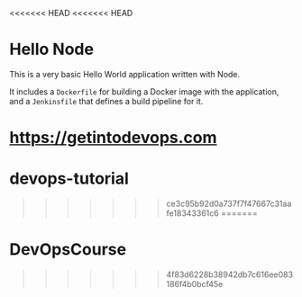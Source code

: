 <<<<<<< HEAD
<<<<<<< HEAD
# Hello Node
This is a very basic Hello World application written with Node.

It includes a `Dockerfile` for building a Docker image with the application, and a `Jenkinsfile` that defines a build pipeline for it.

https://getintodevops.com
=======
# devops-tutorial
>>>>>>> ce3c95b92d0a737f7f47667c31aafe18343361c6
=======
# DevOpsCourse
>>>>>>> 4f83d6228b38942db7c616ee083186f4b0bcf45e
